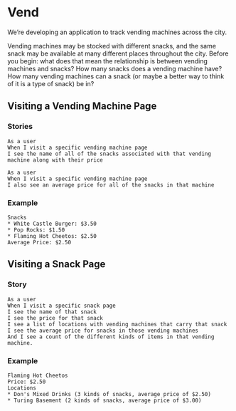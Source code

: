 # Vend

We’re developing an application to track vending machines across the city.

Vending machines may be stocked with different snacks, and the same snack may be available at many different places throughout the city. Before you begin: what does that mean the relationship is between vending machines and snacks? How many snacks does a vending machine have? How many vending machines can a snack (or maybe a better way to think of it is a type of snack) be in?

## Visiting a Vending Machine Page

### Stories

```
As a user
When I visit a specific vending machine page
I see the name of all of the snacks associated with that vending machine along with their price
```

```
As a user
When I visit a specific vending machine page
I also see an average price for all of the snacks in that machine
```

### Example
```Don's Mixed Drinks
Snacks
* White Castle Burger: $3.50
* Pop Rocks: $1.50
* Flaming Hot Cheetos: $2.50
Average Price: $2.50
```

## Visiting a Snack Page

### Story

```
As a user
When I visit a specific snack page
I see the name of that snack
I see the price for that snack
I see a list of locations with vending machines that carry that snack
I see the average price for snacks in those vending machines
And I see a count of the different kinds of items in that vending machine.
```

### Example

```
Flaming Hot Cheetos
Price: $2.50
Locations
* Don's Mixed Drinks (3 kinds of snacks, average price of $2.50)
* Turing Basement (2 kinds of snacks, average price of $3.00)
```
